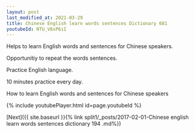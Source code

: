 ```yaml
---
layout: post
last_modified_at: 2021-03-29
title: Chinese English learn words sentences Dictionary 681 
youtubeId: NTU_V8xP6iI
---
```

 
 
Helps to learn English words and sentences for Chinese speakers.

Opportunitiy to repeat the words sentences. 

Practice English language. 
 
10 minutes practice every day. 
 
How to learn English words and sentences for Chinese speakers 
 
{% include youtubePlayer.html id=page.youtubeId %}
 
 
[Next]({{ site.baseurl }}{% link  split1/_posts/2017-02-01-Chinese english learn words sentences dictionary 194 .md%})
 
